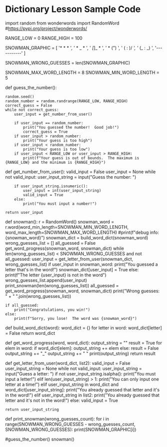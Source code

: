 # Dictionary Lesson Sample Code

import random
from wonderwords import RandomWord
#https://pypi.org/project/wonderwords/

RANGE_LOW = 0
RANGE_HIGH = 100

SNOWMAN_GRAPHIC = [
    '*   *   *  ',
    ' *   _ *   ',
    '   _[_]_ * ',
    '  * (")    ',
    '  \( : )/ *',
    '* (_ : _)  ',
    '-----------'
]

SNOWMAN_WRONG_GUESSES = len(SNOWMAN_GRAPHIC)

SNOWMAN_MAX_WORD_LENGTH = 8
SNOWMAN_MIN_WORD_LENGTH = 5

def guess_the_number():

    random.seed()
    random_number = random.randrange(RANGE_LOW, RANGE_HIGH)
    correct_guess = False
    while not correct_guess:
        user_input = get_number_from_user()
            
        if user_input == random_number:
            print("You guessed the number!  Good job!")
            correct_guess = True
        if user_input > random_number:
            print("Your guess is too high")
        if user_input < random_number:
            print("Your guess is too low")
        if user_input < RANGE_LOW or user_input > RANGE_HIGH:
            print(f"Your guess is out of bounds.  The maximum is {RANGE_LOW} and the minimum is {RANGE_HIGH}")
        

def get_number_from_user():
    valid_input = False
    user_input = None
    while not valid_input:
        user_input_string = input("Guess the number: ")
        
        if user_input_string.isnumeric():
            user_input = int(user_input_string)
            valid_input = True
        else:
            print("You must input a number!")

    return user_input


def snowman():
    r = RandomWord()
    snowman_word = r.word(word_min_length=SNOWMAN_MIN_WORD_LENGTH,
                          word_max_length=SNOWMAN_MAX_WORD_LENGTH)
    #print(f"debug info: {snowman_word}")
    snowman_dict = build_word_dict(snowman_word)
    wrong_guesses_list = []
    all_guessed = False
    get_word_progress(snowman_word, snowman_dict)
    while len(wrong_guesses_list) < SNOWMAN_WRONG_GUESSES and not all_guessed:
        user_input = get_letter_from_user(snowman_dict, wrong_guesses_list)
        if user_input in snowman_word:
            print("You guessed a letter that's in the word!")
            snowman_dict[user_input] = True
        else:
            print(f"The letter {user_input} is not in the word")
            wrong_guesses_list.append(user_input)
        print_snowman(len(wrong_guesses_list))
        all_guessed = get_word_progress(snowman_word, snowman_dict)
        print("Wrong guesses: " + " ".join(wrong_guesses_list))

    if all_guessed:
        print("Congratulations, you win!")
    else:
        print(f"Sorry, you lose!  The word was {snowman_word}")


def build_word_dict(word):
    word_dict = {}
    for letter in word:
        word_dict[letter] = False
    return word_dict
    
def get_word_progress(word, word_dict):
    output_string = ""
    result = True
    for elem in word:
        if word_dict[elem]:
            output_string += elem
        else:
            result = False
            output_string += "_"
        output_string += " "
    print(output_string)
    return result

def get_letter_from_user(word_dict, list2):
    valid_input = False
    user_input_string = None
    while not valid_input:
        user_input_string = input("Guess a letter: ")
        if not user_input_string.isalpha():
            print("You must input a letter!")
        elif len(user_input_string) > 1:
            print("You can only input one letter at a time!")
        elif user_input_string in word_dict and word_dict[user_input_string]:
            print("You already guessed that letter and it's in the word!")
        elif user_input_string in list2:
            print("You already guessed that letter and it's not in the word!")
        else:
            valid_input = True

    return user_input_string

def print_snowman(wrong_guesses_count):
    for i in range(SNOWMAN_WRONG_GUESSES - wrong_guesses_count, SNOWMAN_WRONG_GUESSES):
        print(SNOWMAN_GRAPHIC[i])



#guess_the_number()
snowman()

